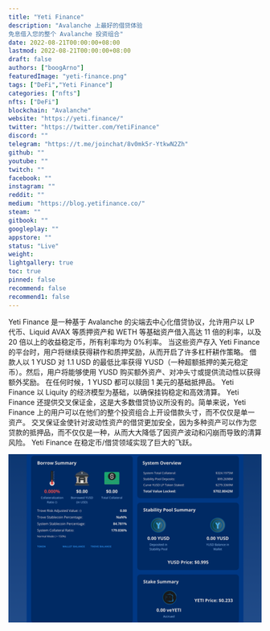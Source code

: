 ```yaml
---
title: "Yeti Finance"
description: "Avalanche 上最好的借贷体验
免息借入您的整个 Avalanche 投资组合"
date: 2022-08-21T00:00:00+08:00
lastmod: 2022-08-21T00:00:00+08:00
draft: false
authors: ["boogArno"]
featuredImage: "yeti-finance.png"
tags: ["DeFi","Yeti Finance"]
categories: ["nfts"]
nfts: ["DeFi"]
blockchain: "Avalanche"
website: "https://yeti.finance/"
twitter: "https://twitter.com/YetiFinance"
discord: ""
telegram: "https://t.me/joinchat/8v0mk5r-YtkwN2Zh"
github: ""
youtube: ""
twitch: ""
facebook: ""
instagram: ""
reddit: ""
medium: "https://blog.yetifinance.co/"
steam: ""
gitbook: ""
googleplay: ""
appstore: ""
status: "Live"
weight: 
lightgallery: true
toc: true
pinned: false
recommend: false
recommend1: false
---
```

Yeti Finance 是一种基于 Avalanche 的尖端去中心化借贷协议，允许用户以 LP 代币、Liquid AVAX 等质押资产和 WETH 等基础资产借入高达 11 倍的利率，以及 20 倍以上的收益稳定币，所有利率均为 0%利率。
当这些资产存入 Yeti Finance 的平台时，用户将继续获得耕作和质押奖励，从而开启了许多杠杆耕作策略。
借款人以 1 YUSD 对 1.1 USD 的最低比率获得 YUSD（一种超额抵押的美元稳定币）。然后，用户将能够使用 YUSD 购买额外资产、对冲头寸或提供流动性以获得额外奖励。
在任何时候，1 YUSD 都可以赎回 1 美元的基础抵押品。 Yeti Finance 以 Liquity 的经济模型为基础，以确保挂钩稳定和高效清算。
Yeti Finance 还提供交叉保证金，这是大多数借贷协议所没有的。简单来说，Yeti Finance 上的用户可以在他们的整个投资组合上开设借款头寸，而不仅仅是单一资产。
交叉保证金使针对波动性资产的借贷更加安全，因为多种资产可以作为您贷款的抵押品，而不仅仅是一种，从而大大降低了因资产波动和闪崩而导致的清算风险。
Yeti Finance 在稳定币/借贷领域实现了巨大的飞跃。

![yetifinance-dapp-defi-avalanche-image1_ac0a400b2be0d0f1812dbd7747918cd3](yetifinance-dapp-defi-avalanche-image1_ac0a400b2be0d0f1812dbd7747918cd3.png)
